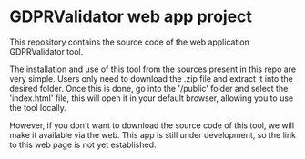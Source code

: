 # GDPRValidator web app project

This repository contains the source code of the web application GDPRValidator tool.

The installation and use of this tool from the sources present in this repo are very simple.
Users only need to download the .zip file and extract it into the desired folder.
Once this is done, go into the '/public' folder and select the 'index.html' file, this will open it in your default browser, allowing you to use the tool locally.

However, if you don't want to download the source code of this tool, we will make it available via the web.
This app is still under development, so the link to this web page is not yet established.
